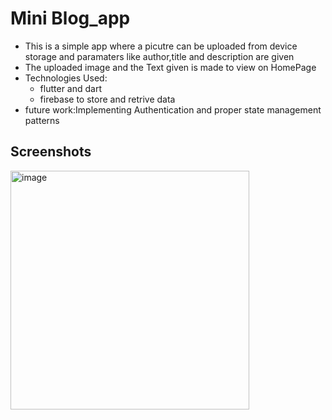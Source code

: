 # Mini Blog_app

* This is a simple app where a picutre can be uploaded from device storage and paramaters like author,title and description are given
* The uploaded image and the Text given is made to view on HomePage
* Technologies Used:
    - flutter and dart
    - firebase to store and retrive data
* future work:Implementing Authentication and proper state management patterns

## Screenshots



<img width="382" alt="image" src="https://user-images.githubusercontent.com/83818024/227916480-e5f71b8f-7fdb-42f3-87b2-80e706009fc3.png">

